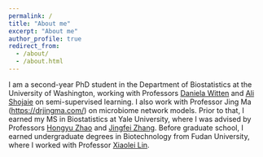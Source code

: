 ```yaml
---
permalink: /
title: "About me"
excerpt: "About me"
author_profile: true
redirect_from: 
  - /about/
  - /about.html
---
```


I am a second-year PhD student in the Department of Biostatistics at the University of Washington, working with Professors [Daniela Witten](https://www.danielawitten.com/) and [Ali Shojaie](https://faculty.washington.edu/ashojaie/) on semi-supervised learning. I also work with Professor Jing Ma (https://drjingma.com/) on microbiome network models. Prior to that, I earned my MS in Biostatistics at Yale University, where I was advised by Professors [Hongyu Zhao](https://zhaocenter.org/) and [Jingfei Zhang](https://sites.google.com/view/ejzhang/home?authuser=0). Before graduate school, I earned undergraduate degrees in Biotechnology from Fudan University, where I worked with Professor [Xiaolei Lin](https://xiaolei-lin.github.io/).
